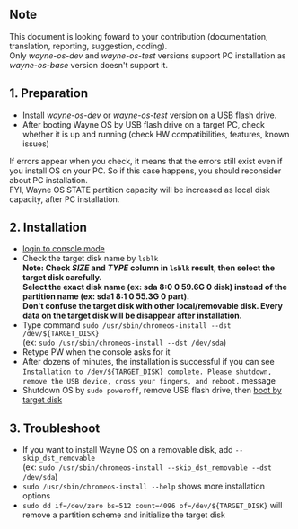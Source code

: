 ## Note
This document is looking foward to your contribution (documentation, translation, reporting, suggestion, coding).
<br>Only _wayne-os-dev_ and _wayne-os-test_ versions support PC installation as _wayne-os-base_ version doesn't support it.

## 1. Preparation
- [Install](https://github.com/wayne-incorporated/wayne-os/blob/main/docs/en/how-to/installing_wayne_os_on_a_usb_flash_drive.md) _wayne-os-dev_ or _wayne-os-test_ version on a USB flash drive.
- After booting Wayne OS by USB flash drive on a target PC, check whether it is up and running (check HW compatibilities, features, known issues)  
<p>If errors appear when you check, it means that the errors still exist even if you install OS on your PC. So if this case happens, you should reconsider about PC installation.
<br>FYI, Wayne OS STATE partition capacity will be increased as local disk capacity, after PC installation.

## 2. Installation
- [login to console mode](https://github.com/wayne-incorporated/wayne-os/blob/main/docs/en/how-to/using_shell.md)
- Check the target disk name by `lsblk`
<br>**Note: Check _SIZE_ and _TYPE_ column in `lsblk` result, then select the target disk carefully.**
<br>**Select the exact disk name (ex: sda 8:0 0 59.6G 0 disk) instead of the partition name (ex: sda1 8:1 0 55.3G 0 part).**
<br>**Don't confuse the target disk with other local/removable disk. Every data on the target disk will be disappear after installation.**
- Type command `sudo /usr/sbin/chromeos-install --dst /dev/${TARGET_DISK}` 
<br>(ex: `sudo /usr/sbin/chromeos-install --dst /dev/sda`)
- Retype PW when the console asks for it
- After dozens of minutes, the installation is successful if you can see `Installation to /dev/${TARGET_DISK} complete. Please shutdown, remove the USB device, cross your fingers, and reboot.` message
- Shutdown OS by `sudo poweroff`, remove USB flash drive, then [boot by target disk](https://github.com/wayne-incorporated/wayne-os/blob/main/docs/en/how-to/booting_wayne_os.md)

## 3. Troubleshoot
- If you want to install Wayne OS on a removable disk, add `--skip_dst_removable`
<br> (ex: `sudo /usr/sbin/chromeos-install --skip_dst_removable --dst /dev/sda`)
- `sudo /usr/sbin/chromeos-install --help` shows more installation options
- `sudo dd if=/dev/zero bs=512 count=4096 of=/dev/${TARGET_DISK}` will remove a partition scheme and initialize the target disk
